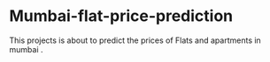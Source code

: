 # Mumbai-flat-price-prediction
This projects is about to predict the prices of Flats and apartments in mumbai .
